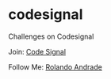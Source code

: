 # codesignal

Challenges on Codesignal

Join: [Code Signal](https://app.codesignal.com/signup/uyK9Q6PYxKn3acYRq/main)

Follow Me: [Rolando Andrade](https://app.codesignal.com/profile/rjandrade)

